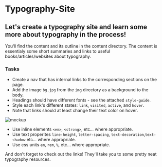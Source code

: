# Typography-Site

## Let's create a typography site and learn some more about typography in the process!

You'll find the content and its outline in the content directory. The content is essentialy some short summaries and links to useful books/articles/websites about typography.

### Tasks

- Create a nav that has internal links to the corresponding sections on the page.
- Add the image `bg.jpg` from the `img` directory as a background to the body.
- Headings should have different fonts - see the attached `style-guide`.
- Style each link's different states: `link`, `visited`, `active`, and `hover`.
- Note that links should at least change their text color on hover.

![mockup](/img/mockup.gif)

- Use inline elements `<em>`, `<strong>`, etc... where appropriate.
- Use text properites `line-height`, `letter-spacing`, `text-decoration`,`text-shadow` etc... where appropriate.
- Use css units `em`, `rem`, `%`, etc... where appropriate.

And don't forget to check out the links! They'll take you to some pretty neat typography resources.